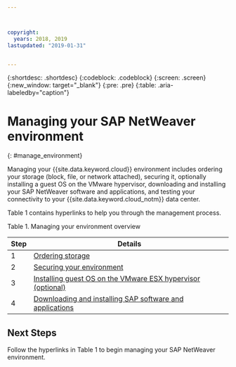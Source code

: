 ```yaml
---



copyright:
  years: 2018, 2019
lastupdated: "2019-01-31"


---
```


{:shortdesc: .shortdesc}
{:codeblock: .codeblock}
{:screen: .screen}
{:new_window: target="_blank"}
{:pre: .pre}
{:table: .aria-labeledby="caption"}

# Managing your SAP NetWeaver environment
{: #manage_environment}

Managing your {{site.data.keyword.cloud}} environment includes ordering your storage (block, file, or network attached), securing it, optionally installing a guest OS on the VMware hypervisor, downloading and installing your SAP NetWeaver software and applications, and testing your connectivity to your {{site.data.keyword.cloud_notm}} data center.

Table 1 contains hyperlinks to help you through the management process.

Table 1. Managing your environment overview

| Step | Details |
| --- | --- |
| 1 | [Ordering storage](/docs/infrastructure/sap-netweaver?topic=sap-netweaver-order_storage#order_storage) |
| 2 | [Securing your environment](/docs/infrastructure/sap-netweaver?topic=sap-netweaver-secure_environment#secure_environment) |
| 3 | [Installing guest OS on the VMware ESX hypervisor (optional)](/docs/infrastructure/sap-netweaver?topic=sap-netweaver-install_guest_os#install_guest_os) |
| 4 | [Downloading and installing SAP software and applications](/docs/infrastructure/sap-netweaver?topic=sap-netweaver-install_sap#install_sap) |

## Next Steps

Follow the hyperlinks in Table 1 to begin managing your SAP NetWeaver environment.
